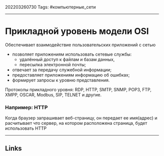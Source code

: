 202203260730
Tags: #компьютерные_сети

---

# Прикладной уровень модели OSI
Обеспечивает взаимодействие пользовательских приложений с сетью

-   позволяет приложениям использовать сетевые службы:
    -   удалённый доступ к файлам и базам данных,
    -   пересылка электронной почты;
-   отвечает за передачу служебной информации;
-   предоставляет приложениям информацию об ошибках;
-   формирует запросы к уровню представления.

Протоколы прикладного уровня: RDP, HTTP, SMTP, SNMP, POP3, FTP, XMPP, OSCAR, Modbus, SIP, TELNET и другие.

### Например: HTTP
Когда браузер запрашивает веб-страницу, он передает ее имя(адрес) и расчитывает что сервер, на котором расположена страница, будет использовать HTTP

---
## Links
